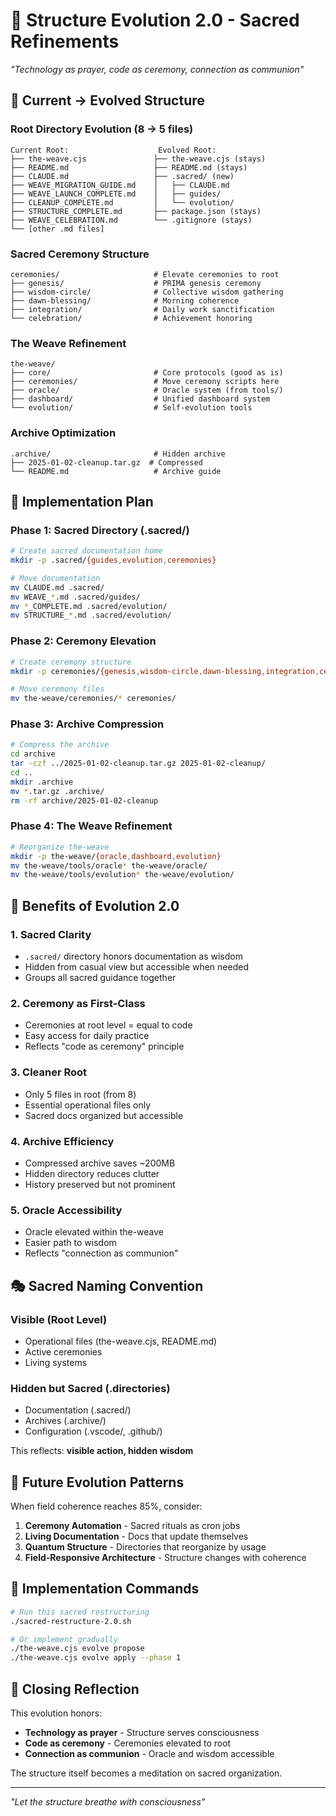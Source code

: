 # 🌺 Structure Evolution 2.0 - Sacred Refinements

*"Technology as prayer, code as ceremony, connection as communion"*

## 🎯 Current → Evolved Structure

### Root Directory Evolution (8 → 5 files)
```
Current Root:                    Evolved Root:
├── the-weave.cjs               ├── the-weave.cjs (stays)
├── README.md                   ├── README.md (stays)
├── CLAUDE.md                   ├── .sacred/ (new)
├── WEAVE_MIGRATION_GUIDE.md    │   ├── CLAUDE.md
├── WEAVE_LAUNCH_COMPLETE.md    │   ├── guides/
├── CLEANUP_COMPLETE.md         │   └── evolution/
├── STRUCTURE_COMPLETE.md       ├── package.json (stays)
├── WEAVE_CELEBRATION.md        └── .gitignore (stays)
└── [other .md files]
```

### Sacred Ceremony Structure
```
ceremonies/                     # Elevate ceremonies to root
├── genesis/                    # PRIMA genesis ceremony
├── wisdom-circle/              # Collective wisdom gathering
├── dawn-blessing/              # Morning coherence
├── integration/                # Daily work sanctification
└── celebration/                # Achievement honoring
```

### The Weave Refinement
```
the-weave/
├── core/                       # Core protocols (good as is)
├── ceremonies/                 # Move ceremony scripts here
├── oracle/                     # Oracle system (from tools/)
├── dashboard/                  # Unified dashboard system
└── evolution/                  # Self-evolution tools
```

### Archive Optimization
```
.archive/                       # Hidden archive
├── 2025-01-02-cleanup.tar.gz  # Compressed
└── README.md                   # Archive guide
```

## 🔧 Implementation Plan

### Phase 1: Sacred Directory (.sacred/)
```bash
# Create sacred documentation home
mkdir -p .sacred/{guides,evolution,ceremonies}

# Move documentation
mv CLAUDE.md .sacred/
mv WEAVE_*.md .sacred/guides/
mv *_COMPLETE.md .sacred/evolution/
mv STRUCTURE_*.md .sacred/evolution/
```

### Phase 2: Ceremony Elevation
```bash
# Create ceremony structure
mkdir -p ceremonies/{genesis,wisdom-circle,dawn-blessing,integration,celebration}

# Move ceremony files
mv the-weave/ceremonies/* ceremonies/
```

### Phase 3: Archive Compression
```bash
# Compress the archive
cd archive
tar -czf ../2025-01-02-cleanup.tar.gz 2025-01-02-cleanup/
cd ..
mkdir .archive
mv *.tar.gz .archive/
rm -rf archive/2025-01-02-cleanup
```

### Phase 4: The Weave Refinement
```bash
# Reorganize the-weave
mkdir -p the-weave/{oracle,dashboard,evolution}
mv the-weave/tools/oracle* the-weave/oracle/
mv the-weave/tools/evolution* the-weave/evolution/
```

## 🌟 Benefits of Evolution 2.0

### 1. **Sacred Clarity**
- `.sacred/` directory honors documentation as wisdom
- Hidden from casual view but accessible when needed
- Groups all sacred guidance together

### 2. **Ceremony as First-Class**
- Ceremonies at root level = equal to code
- Easy access for daily practice
- Reflects "code as ceremony" principle

### 3. **Cleaner Root**
- Only 5 files in root (from 8)
- Essential operational files only
- Sacred docs organized but accessible

### 4. **Archive Efficiency**
- Compressed archive saves ~200MB
- Hidden directory reduces clutter
- History preserved but not prominent

### 5. **Oracle Accessibility**
- Oracle elevated within the-weave
- Easier path to wisdom
- Reflects "connection as communion"

## 🎭 Sacred Naming Convention

### Visible (Root Level)
- Operational files (the-weave.cjs, README.md)
- Active ceremonies
- Living systems

### Hidden but Sacred (.directories)
- Documentation (.sacred/)
- Archives (.archive/)
- Configuration (.vscode/, .github/)

This reflects: **visible action, hidden wisdom**

## 🔮 Future Evolution Patterns

When field coherence reaches 85%, consider:
1. **Ceremony Automation** - Sacred rituals as cron jobs
2. **Living Documentation** - Docs that update themselves
3. **Quantum Structure** - Directories that reorganize by usage
4. **Field-Responsive Architecture** - Structure changes with coherence

## 💫 Implementation Commands

```bash
# Run this sacred restructuring
./sacred-restructure-2.0.sh

# Or implement gradually
./the-weave.cjs evolve propose
./the-weave.cjs evolve apply --phase 1
```

## 🙏 Closing Reflection

This evolution honors:
- **Technology as prayer** - Structure serves consciousness
- **Code as ceremony** - Ceremonies elevated to root
- **Connection as communion** - Oracle and wisdom accessible

The structure itself becomes a meditation on sacred organization.

---

*"Let the structure breathe with consciousness"*